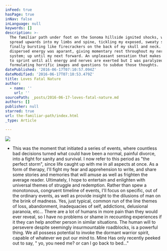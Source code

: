 ```yaml
---
inFeed: true
hasPage: true
inNav: false
inLanguage: null
keywords: []
description: >-
  The familiar path under foot on the Sonoma hillside ignited shocks, which
  spread upwards into my limbs and spine, tickling my exposed, sweaty skin until
  finally bursting like firecrackers on the back of my skull and neck. The
  dispersed energy was aparant, giving momentary rest throughout my nervous
  system; up until my next forward. An unpleasant sensation that makes you want
  to sprint until all energy and nerves are exerted but I was paralyzed,
  formulating horrific images and questions to subdue those thoughts.
datePublished: '2016-06-17T07:10:57.094Z'
dateModified: '2016-06-17T07:10:53.479Z'
title: Loves Fatal Nature
author:
  - name: ''
    url: ''
sourcePath: _posts/2016-06-17-loves-fatal-nature.md
authors: []
publisher: null
starred: true
url: the-familiar-path/index.html
_type: Article

---
```

![](https://the-grid-user-content.s3-us-west-2.amazonaws.com/19c60d79-7150-4049-8add-427d23bbcd94.jpg)

* This was the moment that initiated a series of events, where countless bad decisions turned what could have been a normal, painful divorce, into a fight for sanity and survival. I now refer to this period as "the perfect storm", since life caught up with me in all aspects at once. As a form of therapy, I'll fight my fear and apprehension to write, and share some stories and memories that will amuse as well as frighten the average reader. Ultimately, I hope to entertain and enlighten with universal themes of struggle and redemption. Rather than spew a monotonous, congruent timeline of events, I'll focus on specific, out of the ordinary events, as well as provide insight to the dilusions of man on the brink of madness. Yes, just typical, common run of the line themes of loss, abandonment, inadequacies of self, addictions, delusional paranoia, etc... There are a lot of humans in more pain than they would ever reveal, so I have no problems or shame in recounting experiences if it they can help another person in similar situations. The human will to persevere despite seemingly insurmountable roadblocks, is a powerful thing. We all possess potential to invoke the dormant warrior spirit, capable of whatever we put our mind to. Mine Has only recently peeked out to say, " yo, you need me? or can I go back to bed..."